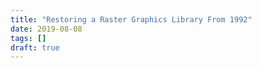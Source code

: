 ```yaml
---
title: "Restoring a Raster Graphics Library From 1992"
date: 2019-08-08
tags: []
draft: true
---
```

